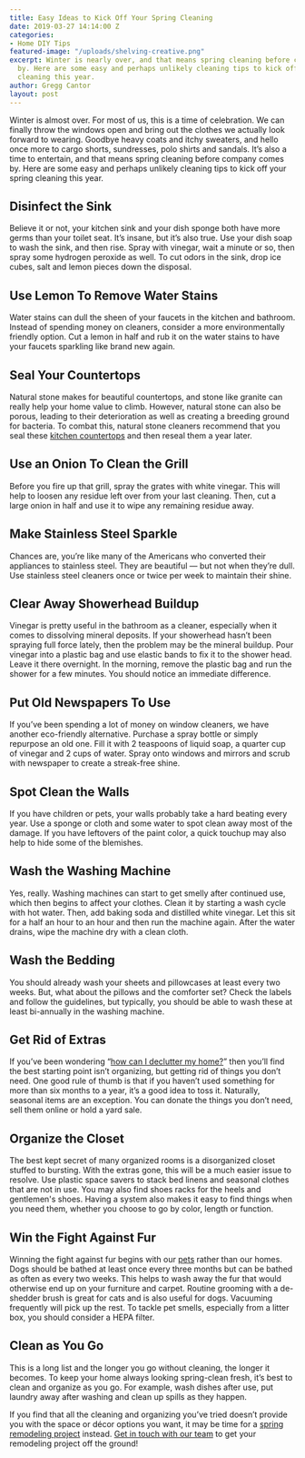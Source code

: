 ```yaml
---
title: Easy Ideas to Kick Off Your Spring Cleaning
date: 2019-03-27 14:14:00 Z
categories:
- Home DIY Tips
featured-image: "/uploads/shelving-creative.png"
excerpt: Winter is nearly over, and that means spring cleaning before company comes
  by. Here are some easy and perhaps unlikely cleaning tips to kick off your spring
  cleaning this year.
author: Gregg Cantor
layout: post
---
```


Winter is almost over. For most of us, this is a time of celebration. We can finally throw the windows open and bring out the clothes we actually look forward to wearing. Goodbye heavy coats and itchy sweaters, and hello once more to cargo shorts, sundresses, polo shirts and sandals. It’s also a time to entertain, and that means spring cleaning before company comes by. Here are some easy and perhaps unlikely cleaning tips to kick off your spring cleaning this year.

## Disinfect the Sink

Believe it or not, your kitchen sink and your dish sponge both have more germs than your toilet seat. It’s insane, but it’s also true. Use your dish soap to wash the sink, and then rise. Spray with vinegar, wait a minute or so, then spray some hydrogen peroxide as well. To cut odors in the sink, drop ice cubes, salt and lemon pieces down the disposal.

## Use Lemon To Remove Water Stains

Water stains can dull the sheen of your faucets in the kitchen and bathroom. Instead of spending money on cleaners, consider a more environmentally friendly option. Cut a lemon in half and rub it on the water stains to have your faucets sparkling like brand new again. 

## Seal Your Countertops

Natural stone makes for beautiful countertops, and stone like granite can really help your home value to climb. However, natural stone can also be porous, leading to their deterioration as well as creating a breeding ground for bacteria. To combat this, natural stone cleaners recommend that you seal these [kitchen countertops](/the-most-popular-materials-for-kitchen-countertops/) and then reseal them a year later.

## Use an Onion To Clean the Grill

Before you fire up that grill, spray the grates with white vinegar. This will help to loosen any residue left over from your last cleaning. Then, cut a large onion in half and use it to wipe any remaining residue away.

## Make Stainless Steel Sparkle

Chances are, you’re like many of the Americans who converted their appliances to stainless steel. They are beautiful — but not when they’re dull. Use stainless steel cleaners once or twice per week to maintain their shine. 

## Clear Away Showerhead Buildup

Vinegar is pretty useful in the bathroom as a cleaner, especially when it comes to dissolving mineral deposits. If your showerhead hasn’t been spraying full force lately, then the problem may be the mineral buildup. Pour vinegar into a plastic bag and use elastic bands to fix it to the shower head. Leave it there overnight. In the morning, remove the plastic bag and run the shower for a few minutes. You should notice an immediate difference.

## Put Old Newspapers To Use

If you’ve been spending a lot of money on window cleaners, we have another eco-friendly alternative. Purchase a spray bottle or simply repurpose an old one. Fill it with 2 teaspoons of liquid soap, a quarter cup of vinegar and 2 cups of water. Spray onto windows and mirrors and scrub with newspaper to create a streak-free shine. 

## Spot Clean the Walls

If you have children or pets, your walls probably take a hard beating every year. Use a sponge or cloth and some water to spot clean away most of the damage. If you have leftovers of the paint color, a quick touchup may also help to hide some of the blemishes.

## Wash the Washing Machine

Yes, really. Washing machines can start to get smelly after continued use, which then begins to affect your clothes. Clean it by starting a wash cycle with hot water. Then, add baking soda and distilled white vinegar. Let this sit for a half an hour to an hour and then run the machine again. After the water drains, wipe the machine dry with a clean cloth.

## Wash the Bedding

You should already wash your sheets and pillowcases at least every two weeks. But, what about the pillows and the comforter set? Check the labels and follow the guidelines, but typically, you should be able to wash these at least bi-annually in the washing machine.

## Get Rid of Extras

If you’ve been wondering “[how can I declutter my home?](/keeping-small-spaces-organized/)” then you’ll find the best starting point isn’t organizing, but getting rid of things you don’t need. One good rule of thumb is that if you haven’t used something for more than six months to a year, it’s a good idea to toss it. Naturally, seasonal items are an exception. You can donate the things you don’t need, sell them online or hold a yard sale.

## Organize the Closet

The best kept secret of many organized rooms is a disorganized closet stuffed to bursting. With the extras gone, this will be a much easier issue to resolve. Use plastic space savers to stack bed linens and seasonal clothes that are not in use. You may also find shoes racks for the heels and gentlemen's shoes. Having a system also makes it easy to find things when you need them, whether you choose to go by color, length or function.

## Win the Fight Against Fur

Winning the fight against fur begins with our [pets](/pet-friendly-home-remodeling/) rather than our homes. Dogs should be bathed at least once every three months but can be bathed as often as every two weeks. This helps to wash away the fur that would otherwise end up on your furniture and carpet. Routine grooming with a de-shedder brush is great for cats and is also useful for dogs. Vacuuming frequently will pick up the rest. To tackle pet smells, especially from a litter box, you should consider a HEPA filter.

## Clean as You Go

This is a long list and the longer you go without cleaning, the longer it becomes. To keep your home always looking spring-clean fresh, it’s best to clean and organize as you go. For example, wash dishes after use, put laundry away after washing and clean up spills as they happen.

If you find that all the cleaning and organizing you’ve tried doesn’t provide you with the space or décor options you want, it may be time for a [spring remodeling project](/spring-home-remodeling-ideas/) instead. [Get in touch with our team](/contact) to get your remodeling project off the ground!